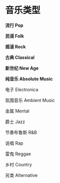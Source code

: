 # 音乐类型
__流行 Pop__ 

__民谣 Folk__ 

__摇滚 Rock__ 

__古典 Classical__

__新世纪 New Age__ 

__纯音乐 Absolute Music__

电子 Electronica

氛围音乐 Ambient Music

金属 Mental

爵士 Jazz

节奏布鲁斯 R&B

说唱 Rap

雷鬼 Reggae

乡村 Country

另类 Alternative 


